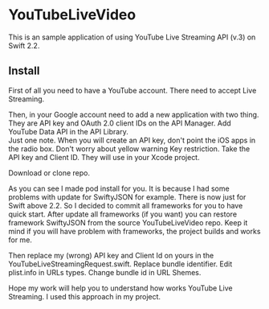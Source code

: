# YouTubeLiveVideo

This is an sample application of using YouTube Live Streaming API (v.3) on Swift 2.2. 

## Install

First of all you need to have a YouTube account. There need to accept Live Streaming.

Then, in your Google account need to add a new application with two thing. They are API key and OAuth 2.0 client IDs on the API Manager.
Add YouTube Data API in the API Library.  
Just one note. When you will create an API key, don't point the iOS apps in the radio box. Don't worry about yellow warning Key restriction. Take the API key and Client ID. They will use in your Xcode project.

Download or clone repo.

As you can see I made pod install for you. It is because I had some problems with update for SwiftyJSON for example. There is now just for Swift above 2.2. So I decided to commit all frameworks for you to have quick start. After update all frameworks (if you want) you can restore framework SwiftyJSON from the source YouTubeLiveVideo repo. Keep it mind if you will have problem with frameworks, the project builds and works for me. 


Then replace my (wrong) API key and Client Id on yours in the YouTubeLiveStreamingRequest.swift.
Replace bundle identifier. Edit plist.info in URLs types. Change bundle id in URL Shemes.

Hope my work will help you to understand how works YouTube Live Streaming.
I used this approach in my project.

